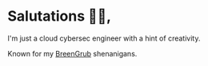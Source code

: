 # Salutations 🙋‍♂️,

I'm just a cloud cybersec engineer with a hint of creativity.

Known for my [BreenGrub](https://breengrub.com) shenanigans.
